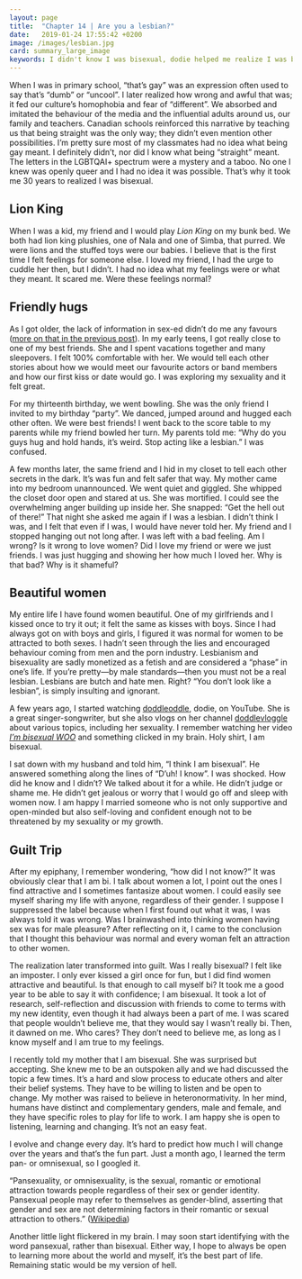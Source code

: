 ```yaml
---
layout: page
title:  "Chapter 14 | Are you a lesbian?"
date:   2019-01-24 17:55:42 +0200
image: /images/lesbian.jpg
card: summary_large_image
keywords: I didn't know I was bisexual, dodie helped me realize I was bi, are you a lesbian, stigmas around lesbians, I am bi, how did I find out I was bi
---
```

When I was in primary school, “that’s gay” was an expression often used to say that’s “dumb” or “uncool”. I later realized how wrong and awful that was; it fed our culture’s homophobia and fear of “different”. We absorbed and imitated the behaviour of the media and the influential adults around us, our family and teachers. Canadian schools reinforced this narrative by teaching us that being straight was the only way; they didn’t even mention other possibilities. I’m pretty sure most of my classmates had no idea what being gay meant. I definitely didn’t, nor did I know what being “straight” meant. The letters in the LGBTQAI+ spectrum were a mystery and a taboo. No one I knew was openly queer and I had no idea it was possible. That’s why it took me 30 years to realized I was bisexual.

## Lion King
When I was a kid, my friend and I would play *Lion King* on my bunk bed. We both had lion king plushies, one of Nala and one of Simba, that purred. We were lions and the stuffed toys were our babies. I believe that is the first time I felt feelings for someone else. I loved my friend, I had the urge to cuddle her then, but I didn’t. I had no idea what my feelings were or what they meant. It scared me. Were these feelings normal?

## Friendly hugs
As I got older, the lack of information in sex-ed didn’t do me any favours ([more on that in the previous post](/2019/01/21/sexed.html)). In my early teens, I got really close to one of my best friends. She and I spent vacations together and many sleepovers. I felt 100% comfortable with her. We would tell each other stories about how we would meet our favourite actors or band members and how our first kiss or date would go. I was exploring my sexuality and it felt great.

For my thirteenth birthday, we went bowling. She was the only friend I invited to my birthday “party”. We danced, jumped around and hugged each other often. We were best friends! I went back to the score table to my parents while my friend bowled her turn. My parents told me: “Why do you guys hug and hold hands, it’s weird. Stop acting like a lesbian.” I was confused.

A few months later, the same friend and I hid in my closet to tell each other secrets in the dark. It’s was fun and felt safer that way. My mother came into my bedroom unannounced. We went quiet and giggled. She whipped the closet door open and stared at us. She was mortified. I could see the overwhelming anger building up inside her. She snapped: “Get the hell out of there!” That night she asked me again if I was a lesbian. I didn’t think I was, and I felt that even if I was, I would have never told her. My friend and I stopped hanging out not long after. I was left with a bad feeling. Am I wrong? Is it wrong to love women? Did I love my friend or were we just friends. I was just hugging and showing her how much I loved her. Why is that bad? Why is it shameful?

## Beautiful women
My entire life I have found women beautiful. One of my girlfriends and I kissed once to try it out; it felt the same as kisses with boys. Since I had always got on with boys and girls, I figured it was normal for women to be attracted to both sexes. I hadn’t seen through the lies and encouraged behaviour coming from men and the porn industry. Lesbianism and bisexuality are sadly monetized as a fetish and are considered a “phase” in one’s life. If you’re pretty—by male standards—then you must not be a real lesbian. Lesbians are butch and hate men. Right? “You don’t look like a lesbian”, is simply insulting and ignorant.

A few years ago, I started watching [doddleoddle](http://youtube.com/doddleoddle), dodie, on YouTube. She is a great singer-songwriter, but she also vlogs on her channel [doddlevloggle](http://youtube.com/doddlevloggle) about various topics, including her sexuality. I remember watching her video *[I’m bisexual WOO](https://youtu.be/SXJnkNA2z38)* and something clicked in my brain. Holy shirt, I am bisexual.

I sat down with my husband and told him, “I think I am bisexual”. He answered something along the lines of “D’uh! I know”. I was shocked. How did he know and I didn’t? We talked about it for a while. He didn’t judge or shame me. He didn’t get jealous or worry that I would go off and sleep with women now. I am happy I married someone who is not only supportive and open-minded but also self-loving and confident enough not to be threatened by my sexuality or my growth. 

## Guilt Trip
After my epiphany, I remember wondering, “how did I not know?” It was obviously clear that I am bi. I talk about women a lot, I point out the ones I find attractive and I sometimes fantasize about women. I could easily see myself sharing my life with anyone, regardless of their gender. I suppose I suppressed the label because when I first found out what it was, I was always told it was wrong. Was I brainwashed into thinking women having sex was for male pleasure? After reflecting on it, I came to the conclusion that I thought this behaviour was normal and every woman felt an attraction to other women.

The realization later transformed into guilt. Was I really bisexual? I felt like an imposter. I only ever kissed a girl once for fun, but I did find women attractive and beautiful. Is that enough to call myself bi? It took me a good year to be able to say it with confidence; I am bisexual. It took a lot of research, self-reflection and discussion with friends to come to terms with my new identity, even though it had always been a part of me. I was scared that people wouldn’t believe me, that they would say I wasn’t really bi. Then, it dawned on me. Who cares? They don’t need to believe me, as long as I know myself and I am true to my feelings.

I recently told my mother that I am bisexual. She was surprised but accepting. She knew me to be an outspoken ally and we had discussed the topic a few times. It’s a hard and slow process to educate others and alter their belief systems. They have to be willing to listen and be open to change. My mother was raised to believe in heteronormativity. In her mind, humans have distinct and complementary genders, male and female, and they have specific roles to play for life to work. I am happy she is open to listening, learning and changing. It’s not an easy feat.

I evolve and change every day. It’s hard to predict how much I will change over the years and that’s the fun part. Just a month ago, I learned the term pan- or omnisexual, so I googled it. 

“Pansexuality, or omnisexuality, is the sexual, romantic or emotional attraction towards people regardless of their sex or gender identity. Pansexual people may refer to themselves as gender-blind, asserting that gender and sex are not determining factors in their romantic or sexual attraction to others.” ([Wikipedia](https://en.wikipedia.org/wiki/Pansexuality)) 

Another little light flickered in my brain. I may soon start identifying with the word pansexual, rather than bisexual. Either way, I hope to always be open to learning more about the world and myself, it’s the best part of life. Remaining static would be my version of hell. 
